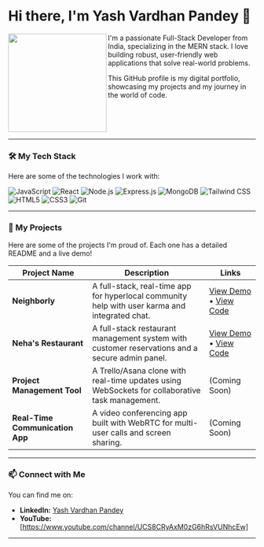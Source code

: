 # Hi there, I'm Yash Vardhan Pandey 👋
<a href="https://www.linkedin.com/in/yash-pandey-fullstack/" target="_blank" rel="noopener noreferrer">
  <img align="left" width="200px" src="https://media.licdn.com/dms/image/v2/D5635AQFUdDigK5t8_A/profile-framedphoto-shrink_400_400/B56Zm2hXbrJsAc-/0/1759703824725?e=1760310000&v=beta&t=Z1xkIr6KA_LnlfHKRzQMFhuVpnnT8suuw3gGdgjrELo">
</a>
I'm a passionate Full-Stack Developer from India, specializing in the MERN stack. I love building robust, user-friendly web applications that solve real-world problems. 

This GitHub profile is my digital portfolio, showcasing my projects and my journey in the world of code.

<br clear="left"/>

---

### 🛠️ My Tech Stack

Here are some of the technologies I work with:

![JavaScript](https://img.shields.io/badge/JavaScript-F7DF1E?style=for-the-badge&logo=javascript&logoColor=black)
![React](https://img.shields.io/badge/React-20232A?style=for-the-badge&logo=react&logoColor=61DAFB)
![Node.js](https://img.shields.io/badge/Node.js-339933?style=for-the-badge&logo=nodedotjs&logoColor=white)
![Express.js](https://img.shields.io/badge/Express.js-000000?style=for-the-badge&logo=express&logoColor=white)
![MongoDB](https://img.shields.io/badge/MongoDB-4EA94B?style=for-the-badge&logo=mongodb&logoColor=white)
![Tailwind CSS](https://img.shields.io/badge/Tailwind_CSS-38B2AC?style=for-the-badge&logo=tailwind-css&logoColor=white)
![HTML5](https://img.shields.io/badge/HTML5-E34F26?style=for-the-badge&logo=html5&logoColor=white)
![CSS3](https://img.shields.io/badge/CSS3-1572B6?style=for-the-badge&logo=css3&logoColor=white)
![Git](https://img.shields.io/badge/Git-F05032?style=for-the-badge&logo=git&logoColor=white)

---

### 📂 My Projects

Here are some of the projects I'm proud of. Each one has a detailed README and a live demo!

| Project Name | Description | Links |
|---|---|---|
| **Neighborly** | A full-stack, real-time app for hyperlocal community help with user karma and integrated chat. | <a href="https://neighborly-app-one.vercel.app/" target="_blank" rel="noopener noreferrer">View Demo</a> • <a href="https://github.com/pndeyyash-cmd/neighborly-app" target="_blank" rel="noopener noreferrer">View Code</a> |
| **Neha's Restaurant** | A full-stack restaurant management system with customer reservations and a secure admin panel. | <a href="https://nehas-restaurant-frontend.vercel.app" target="_blank" rel="noopener noreferrer">View Demo</a> • <a href="https://github.com/pndeyyash-cmd/nehas-restaurant-frontend" target="_blank" rel="noopener noreferrer">View Code</a> |
| **Project Management Tool** | A Trello/Asana clone with real-time updates using WebSockets for collaborative task management. | (Coming Soon) |
| **Real-Time Communication App**| A video conferencing app built with WebRTC for multi-user calls and screen sharing. | (Coming Soon) |

---

### 📫 Connect with Me

You can find me on:
- **LinkedIn:** <a href="http://www.linkedin.com/in/yash-pandey-fullstack" target="_blank" rel="noopener noreferrer">Yash Vardhan Pandey</a>
- **YouTube:** [https://www.youtube.com/channel/UCS8CRyAxM0zG6hRsVUNhcEw] 
---

